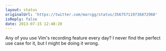 ```yaml
---
layout: status
originalUrl: 'https://twitter.com/marcgg/status/356757119736872960'
isReply: false
date: 2013-07-15 12:48:20
---
```


Any of you use Vim's recording feature every day? I never find the perfect use case for it, but I might be doing it wrong.
